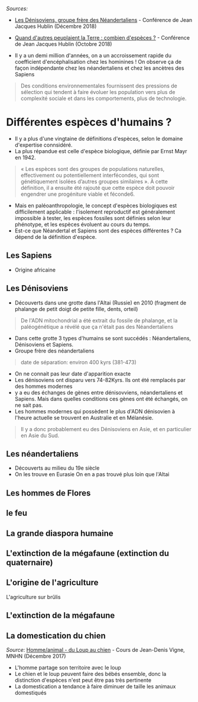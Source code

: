 
*Sources:*

- [Les Dénisoviens, groupe frère des Néandertaliens](https://youtu.be/GOnyegD7dvw?list=WL) - Conférence de Jean Jacques Hublin (Décembre 2018)
- [Quand d'autres peuplaient la Terre : combien d'espèces ?](https://youtu.be/JlQR1b_M0io) - Conférence de Jean Jacques Hublin (Octobre 2018)

- Il y a un demi million d'années, on a un accroissement rapide du coefficient d'encéphalisation chez les hominines ! On observe ça de façon indépendante chez les néandertaliens et chez les ancètres des Sapiens
> Des conditions environnementales fournissent des pressions de sélection qui tendent à faire évoluer les population vers plus de complexité sociale et dans les comportements, plus de technologie.

# Différentes espèces d'humains ?

- Il y a plus d'une vingtaine de définitions d'espèces, selon le domaine d'expertise connsidéré.
- La plus répandue est celle d'espèce biologique, définie par Ernst Mayr en 1942.
> « Les espèces sont des groupes de populations naturelles, effectivement ou potentiellement interfécondes, qui sont génétiquement isolées d’autres groupes similaires ». À cette définition, il a ensuite été rajouté que cette espèce doit pouvoir engendrer une progéniture viable et féconde6.
- Mais en paléoanthropologie, le concept d'espèces biologiques est difficilement applicable : l'isolement reproductif est généralement impossible à tester, les espèces fossiles sont définies selon leur phénotype, et les espèces évoluent au cours du temps.
- Est-ce que Néandertal et Sapiens sont des espèces différentes ? Ca dépend de la définition d'espèce.

## Les Sapiens

- Origine africaine

## Les Dénisoviens

- Découverts dans une grotte dans l'Altai (Russie) en 2010 (fragment de phalange de petit doigt de petite fille, dents, orteil)
> De l'ADN mitochondrial a été extrait du fossile de phalange, et la paléogénétique a révélé que ça n'était pas des Néandertaliens
- Dans cette grotte 3 types d'humains se sont succédés : Néandertaliens, Dénisoviens et Sapiens.
- Groupe frère des néandertaliens 
> date de séparation: environ 400 kyrs (381-473)
- On ne connait pas leur date d'apparition exacte
- Les dénisoviens ont disparu vers 74-82Kyrs. Ils ont été remplacés par des hommes modernes
- y a eu des échanges de gènes entre dénisovviens, néandertaliens et Sapiens. Mais dans quelles conditions ces gènes ont été échangés, on ne sait pas. 
- Les hommes modernes qui possèdent le plus d'ADN dénisovien à l'heure actuelle se trouvent en Australie et en Mélanésie.
> Il y a donc probablement eu des Dénisoviens en Asie, et en particulier en Asie du Sud.

## Les néandertaliens

- Découverts au milieu du 19e siècle
- On les trouve en Eurasie
On en a pas trouvé plus loin que l'Altai

## Les hommes de Flores

## le feu

## La grande diaspora humaine

## L'extinction de la mégafaune (extinction du quaternaire)

## L'origine de l'agriculture

L'agriculture sur brûlis

## L'extinction de la mégafaune

## La domestication du chien

*Source*: [Homme/animal - du Loup au chien](https://youtu.be/uQLFY4Z5g4s) - Cours de Jean-Denis Vigne, MNHN (Décembre 2017)

- L'homme partage son territoire avec le loup
- Le chien et le loup peuvent faire des bébés ensemble, donc la distinction d'espèces n'est peut être pas très pertinente
- La domestication a tendance à faire diminuer de taille les animaux domestiqués 

